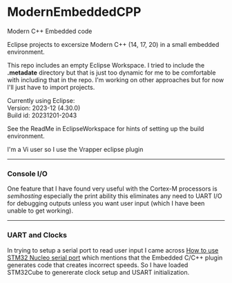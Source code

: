 # ModernEmbeddedCPP
Modern C++ Embedded code

Eclipse projects to excersize Modern C++ (14, 17, 20) in a small embedded environment.

This repo includes an empty Eclipse Workspace. I tried to include the **.metadate** directory
but that is just too dynamic for me to be comfortable with including that in the repo.
I'm working on other approaches but for now I'll just have to import projects. 

Currently using Eclipse:  
Version: 2023-12 (4.30.0)  
Build id: 20231201-2043  

See the ReadMe in EclipseWorkspace for hints of setting up the build environment.

I'm a Vi user so I use the Vrapper eclipse plugin

---
### Console I/O
One feature that I have found very useful with the Cortex-M processors is _semihosting_
especially the print ability this eliminates any need to UART I/O for debugging outputs
unless you want user input (which I have been unable to get working).

---
### UART and Clocks
In trying to setup a serial port to read user input I came
across [How to use STM32 Nucleo serial port](https://www.carminenoviello.com/2015/03/02/how-to-use-stm32-nucleo-serial-port/)
which mentions that the Embedded C/C++ plugin generates code that creates incorrect speeds.
So I have loaded STM32Cube to genererate clock setup and USART initialization.
